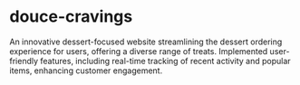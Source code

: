 # douce-cravings
An innovative dessert-focused website streamlining the dessert ordering experience for users, offering a diverse range of treats. Implemented user-friendly features, including real-time tracking of recent activity and popular items, enhancing customer engagement. 
